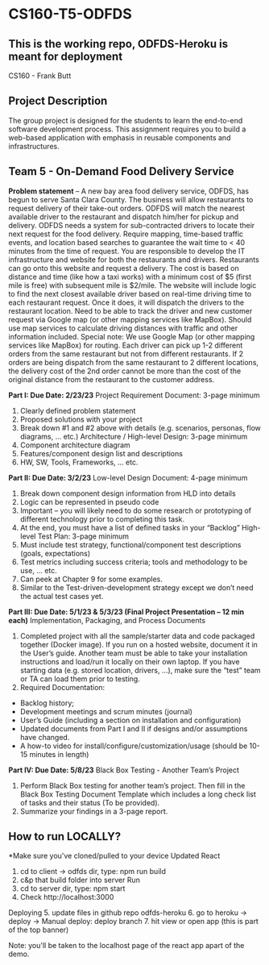 # CS160-T5-ODFDS
## This is the working repo, ODFDS-Heroku is meant for deployment

CS160 - Frank Butt

## Project Description

The group project is designed for the students to learn the end-to-end software development process. This
assignment requires you to build a web-based application with emphasis in reusable components and infrastructures.

## Team 5 - On-Demand Food Delivery Service

**Problem statement** – A new bay area food delivery service, ODFDS, has begun to serve Santa Clara County. The
business will allow restaurants to request delivery of their take-out orders. ODFDS will match the nearest available driver
to the restaurant and dispatch him/her for pickup and delivery. ODFDS needs a system for sub-contracted drivers to
locate their next request for the food delivery. Require mapping, time-based traffic events, and location based searches to
guarantee the wait time to < 40 minutes from the time of request.
You are responsible to develop the IT infrastructure and website for both the restaurants and drivers. Restaurants can go
onto this website and request a delivery. The cost is based on distance and time (like how a taxi works) with a minimum
cost of $5 (first mile is free) with subsequent mile is $2/mile. The website will include logic to find the next closest
available driver based on real-time driving time to each restaurant request. Once it does, it will dispatch the drivers to the
restaurant location. Need to be able to track the driver and new customer request via Google map (or other mapping
services like MapBox). Should use map services to calculate driving distances with traffic and other information
included.
Special note: We use Google Map (or other mapping services like MapBox) for routing. Each driver can pick up 1-2
different orders from the same restaurant but not from different restaurants. If 2 orders are being dispatch from the same
restaurant to 2 different locations, the delivery cost of the 2nd order cannot be more than the cost of the original distance
from the restaurant to the customer address.

**Part I: Due Date: 2/23/23**
Project Requirement Document: 3-page minimum

1. Clearly defined problem statement
2. Proposed solutions with your project
3. Break down #1 and #2 above with details (e.g. scenarios, personas, flow diagrams, ... etc.)
   Architecture / High-level Design: 3-page minimum
4. Component architecture diagram
5. Features/component design list and descriptions
6. HW, SW, Tools, Frameworks, ... etc.

**Part II: Due Date: 3/2/23**
Low-level Design Document: 4-page minimum

1. Break down component design information from HLD into details
2. Logic can be represented in pseudo code
3. Important – you will likely need to do some research or prototyping of different technology prior to
   completing this task.
4. At the end, you must have a list of defined tasks in your “Backlog”
   High-level Test Plan: 3-page minimum
5. Must include test strategy, functional/component test descriptions (goals, expectations)
6. Test metrics including success criteria; tools and methodology to be use, ... etc.
7. Can peek at Chapter 9 for some examples.
8. Similar to the Test-driven-development strategy except we don’t need the actual test cases yet.

**Part III: Due Date: 5/1/23 & 5/3/23 (Final Project Presentation – 12 min each)**
Implementation, Packaging, and Process Documents

1. Completed project with all the sample/starter data and code packaged together (Docker image). If you
   run on a hosted website, document it in the User’s guide. Another team must be able to take your
   installation instructions and load/run it locally on their own laptop. If you have starting data (e.g. stored
   location, drivers, ...), make sure the “test” team or TA can load them prior to testing.
2. Required Documentation:

- Backlog history;
- Development meetings and scrum minutes (journal)
- User’s Guide (including a section on installation and configuration)
- Updated documents from Part I and II if designs and/or assumptions have changed.
- A how-to video for install/configure/customization/usage (should be 10-15 minutes in length)

**Part IV: Due Date: 5/8/23**
Black Box Testing - Another Team’s Project

1. Perform Black Box testing for another team’s project. Then fill in the Black Box Testing Document
   Template which includes a long check list of tasks and their status (To be provided).
2. Summarize your findings in a 3-page report.

## How to run LOCALLY?
*Make sure you've cloned/pulled to your device
Updated React
1. cd to client -> odfds dir, type: npm run build
2. c&p that build folder into server
Run
4. cd to server dir, type: npm start
5. Check http://localhost:3000

Deploying
5. update files in github repo odfds-heroku
6. go to heroku -> deploy -> Manual deploy: deploy branch
7. hit view or open app (this is part of the top banner)

Note: you'll be taken to the localhost page of the react app apart of the demo.

